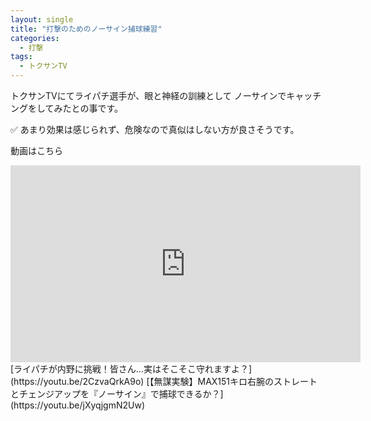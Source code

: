 ```yaml
---
layout: single
title: "打撃のためのノーサイン捕球練習"
categories:
  - 打撃
tags:
  - トクサンTV
---
```


トクサンTVにてライパチ選手が、眼と神経の訓練として
ノーサインでキャッチングをしてみたとの事です。


✅  あまり効果は感じられず、危険なので真似はしない方が良さそうです。

動画はこちら
<iframe width="560" height="315" src="https://www.youtube.com/embed/jXyqjgmN2Uw" frameborder="0" allow="accelerometer; autoplay; encrypted-media; gyroscope; picture-in-picture" allowfullscreen></iframe>
[ライパチが内野に挑戦！皆さん…実はそこそこ守れますよ？](https://youtu.be/2CzvaQrkA9o)
[【無謀実験】MAX151キロ右腕のストレートとチェンジアップを『ノーサイン』で捕球できるか？](https://youtu.be/jXyqjgmN2Uw)